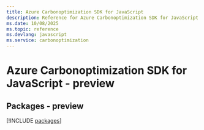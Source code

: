 ```yaml
---
title: Azure Carbonoptimization SDK for JavaScript
description: Reference for Azure Carbonoptimization SDK for JavaScript
ms.date: 10/08/2025
ms.topic: reference
ms.devlang: javascript
ms.service: carbonoptimization
---
```

# Azure Carbonoptimization SDK for JavaScript - preview
## Packages - preview
[!INCLUDE [packages](carbonoptimization-index.md)]